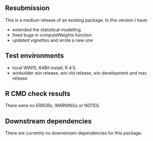 ## Resubmission
This is a medium release of an existing package. In this version I have:

*    extended the statistical modelling
*    fixed bugs in computeWeights function
*    updated vignettes and wrote a new one


## Test environments
* local WIN10, 64Bit install, R 4.5.
* winbuilder win release, win old release, win development and mac release



## R CMD check results
There were no ERRORs, WARNINGs or NOTES.


## Downstream dependencies
There are currently no downstream dependencies for this package.
